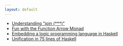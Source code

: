 ```yaml
---
layout: default
---
```


- [Understanding "join (\*\*\*)"](/join)
- [Fun with the Function Arrow Monad](/arrow)
- [Embedding a logic programming language in Haskell](/logic)
- [Unification in 75 lines of Haskell](/unify)
